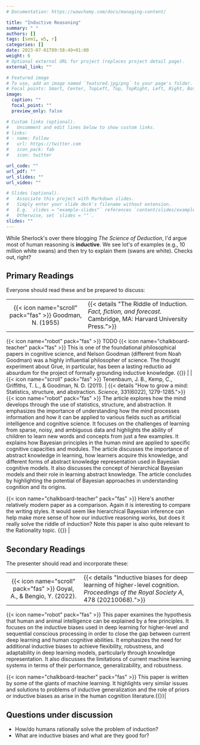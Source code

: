 ```yaml
---
# Documentation: https://wowchemy.com/docs/managing-content/

title: "Inductive Reasoning"
summary: " "
authors: []
tags: [sem1, w5, r]
categories: []
date: 2023-07-01T09:58:49+01:00
weight: 6
# Optional external URL for project (replaces project detail page).
external_link: ""

# Featured image
# To use, add an image named `featured.jpg/png` to your page's folder.
# Focal points: Smart, Center, TopLeft, Top, TopRight, Left, Right, BottomLeft, Bottom, BottomRight.
image:
  caption: ""
  focal_point: ""
  preview_only: false

# Custom links (optional).
#   Uncomment and edit lines below to show custom links.
# links:
# - name: Follow
#   url: https://twitter.com
#   icon_pack: fab
#   icon: twitter

url_code: ""
url_pdf: ""
url_slides: ""
url_video: ""

# Slides (optional).
#   Associate this project with Markdown slides.
#   Simply enter your slide deck's filename without extension.
#   E.g. `slides = "example-slides"` references `content/slides/example-slides.md`.
#   Otherwise, set `slides = ""`.
slides: ""
---
```


While Sherlock's over there blogging *The Science of Deduction*, I'd argue most of human reasoning is **inductive**. We see lot's of examples (e.g., 10 million white swans) and then try to explain them (swans are white). Checks out, right?

## Primary Readings

Everyone should read these and be prepared to discuss:

|  |  |
|:----:|:-----|
| {{< icon name="scroll" pack="fas" >}} Goodman, N. (1955) | {{< details "The Riddle of Induction. *Fact, fiction, and forecast*. Cambridge, MA: Harvard University Press.">}}
{{< icon name="robot" pack="fas" >}} TODO 
{{< icon name="chalkboard-teacher" pack="fas" >}} This is one of the foundational philosophical papers in cognitive science, and Nelson Goodman (different from Noah Goodman) was a highly influential philosopher of science. The thought experiment about Grue, in particular, has been a lasting reductio ad absurdum for the project of formally grounding inductive knowledge. {{</details>}} |
| {{< icon name="scroll" pack="fas" >}} Tenenbaum, J. B., Kemp, C., Griffiths, T. L., & Goodman, N. D. (2011). | {{< details "How to grow a mind: Statistics, structure, and abstraction. *Science*, 331(6022), 1279-1285.">}}
{{< icon name="robot" pack="fas" >}}  The article explores how the mind develops through the use of statistics, structure, and abstraction. It emphasizes the importance of understanding how the mind processes information and how it can be applied to various fields such as artificial intelligence and cognitive science. It focuses on the challenges of learning from sparse, noisy, and ambiguous data and highlights the ability of children to learn new words and concepts from just a few examples. It explains how Bayesian principles in the human mind are applied to specific cognitive capacities and modules. The article discusses the importance of abstract knowledge in learning, how learners acquire this knowledge, and different forms of abstract knowledge representation used in Bayesian cognitive models. It also discusses the concept of hierarchical Bayesian models and their role in learning abstract knowledge. The article concludes by highlighting the potential of Bayesian approaches in understanding cognition and its origins.

{{< icon name="chalkboard-teacher" pack="fas" >}} Here's another relatively modern paper as a comparison. Again it is interesting to compare the writing styles. It would seem like hierarchical Bayesian inference can help make more sense of how our inductive reasoning works, but does it really solve the riddle of induction? Note this paper is also quite relevant to the Rationality topic. {{</details>}} |

## Secondary Readings

The presenter should read and incorporate these:

|  |  |
|:----:|:-----|
| {{< icon name="scroll" pack="fas" >}} Goyal, A., & Bengio, Y. (2022). | {{< details "Inductive biases for deep learning of higher-level cognition. *Proceedings of the Royal Society A*, 478 (20210068).">}}
{{< icon name="robot" pack="fas" >}}  This paper examines the hypothesis that human and animal intelligence can be explained by a few principles. It focuses on the inductive biases used in deep learning for higher-level and sequential conscious processing in order to close the gap between current deep learning and human cognitive abilities. It emphasizes the need for additional inductive biases to achieve flexibility, robustness, and adaptability in deep learning models, particularly through knowledge representation. It also discusses the limitations of current machine learning systems in terms of their performance, generalizability, and robustness.

{{< icon name="chalkboard-teacher" pack="fas" >}} This paper is written by some of the giants of machine learning. It highlights very similar issues and solutions to problems of inductive generalization and the role of priors or inductive biases as arise in the human cognition literature.{{</details>}}|

## Questions under discussion

- How/do humans rationally solve the problem of induction?
- What are inductive biases and what are they good for?

